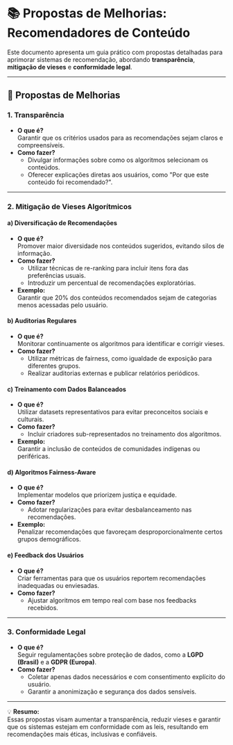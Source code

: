 # 📚 Propostas de Melhorias: Recomendadores de Conteúdo  

Este documento apresenta um guia prático com propostas detalhadas para aprimorar sistemas de recomendação, abordando **transparência**, **mitigação de vieses** e **conformidade legal**.  

---

## 🔧 Propostas de Melhorias  

### 1. **Transparência**  
- **O que é?**  
  Garantir que os critérios usados para as recomendações sejam claros e compreensíveis.  
- **Como fazer?**  
  - Divulgar informações sobre como os algoritmos selecionam os conteúdos.  
  - Oferecer explicações diretas aos usuários, como "Por que este conteúdo foi recomendado?".  

---

### 2. **Mitigação de Vieses Algorítmicos**  
#### a) Diversificação de Recomendações  
- **O que é?**  
  Promover maior diversidade nos conteúdos sugeridos, evitando silos de informação.  
- **Como fazer?**  
  - Utilizar técnicas de re-ranking para incluir itens fora das preferências usuais.  
  - Introduzir um percentual de recomendações exploratórias.  
- **Exemplo:**  
  Garantir que 20% dos conteúdos recomendados sejam de categorias menos acessadas pelo usuário.

#### b) Auditorias Regulares  
- **O que é?**  
  Monitorar continuamente os algoritmos para identificar e corrigir vieses.  
- **Como fazer?**  
  - Utilizar métricas de fairness, como igualdade de exposição para diferentes grupos.  
  - Realizar auditorias externas e publicar relatórios periódicos.  

#### c) Treinamento com Dados Balanceados  
- **O que é?**  
  Utilizar datasets representativos para evitar preconceitos sociais e culturais.  
- **Como fazer?**  
  - Incluir criadores sub-representados no treinamento dos algoritmos.  
- **Exemplo:**  
  Garantir a inclusão de conteúdos de comunidades indígenas ou periféricas.  

#### d) Algoritmos Fairness-Aware  
- **O que é?**  
  Implementar modelos que priorizem justiça e equidade.  
- **Como fazer?**  
  - Adotar regularizações para evitar desbalanceamento nas recomendações.  
- **Exemplo:**  
  Penalizar recomendações que favoreçam desproporcionalmente certos grupos demográficos.  

#### e) Feedback dos Usuários  
- **O que é?**  
  Criar ferramentas para que os usuários reportem recomendações inadequadas ou enviesadas.  
- **Como fazer?**  
  - Ajustar algoritmos em tempo real com base nos feedbacks recebidos.  

---

### 3. **Conformidade Legal**  
- **O que é?**  
  Seguir regulamentações sobre proteção de dados, como a **LGPD (Brasil)** e a **GDPR (Europa)**.  
- **Como fazer?**  
  - Coletar apenas dados necessários e com consentimento explícito do usuário.  
  - Garantir a anonimização e segurança dos dados sensíveis.  

---

💡 **Resumo:**  
Essas propostas visam aumentar a transparência, reduzir vieses e garantir que os sistemas estejam em conformidade com as leis, resultando em recomendações mais éticas, inclusivas e confiáveis.  
